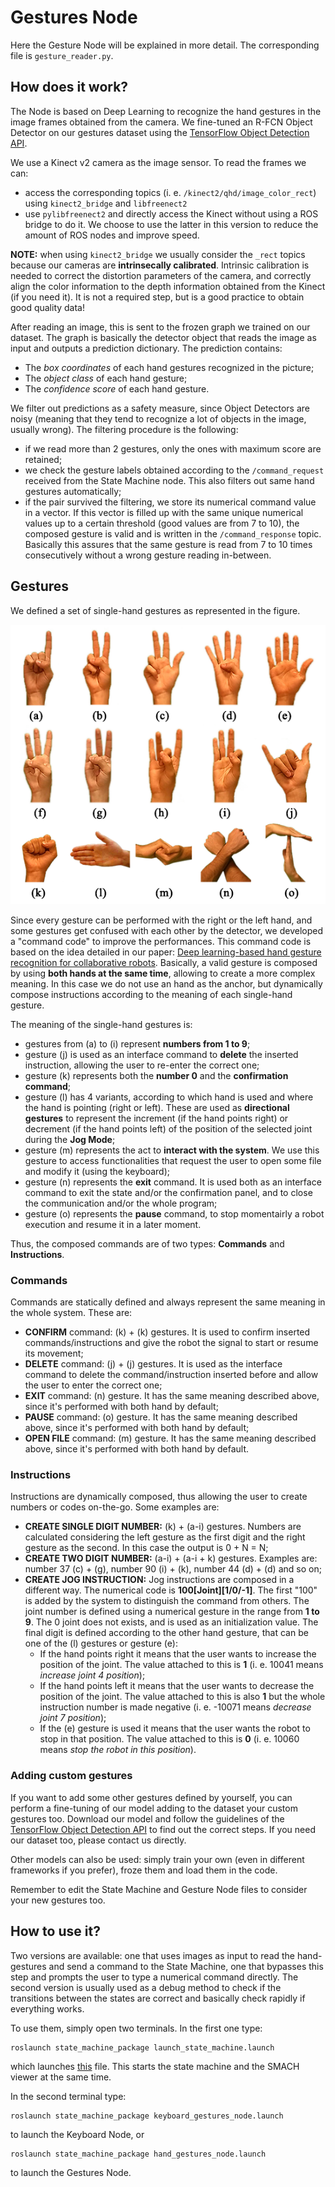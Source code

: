 # Gestures Node
Here the Gesture Node will be explained in more detail.
The corresponding file is `gesture_reader.py`.

## How does it work?
The Node is based on Deep Learning to recognize the hand gestures in the image frames obtained from the camera.
We fine-tuned an R-FCN Object Detector on our gestures dataset using the [TensorFlow Object Detection API](https://github.com/tensorflow/models/tree/master/research/object_detection). 

We use a Kinect v2 camera as the image sensor. To read the frames we can:
- access the corresponding topics (i. e. `/kinect2/qhd/image_color_rect`) using `kinect2_bridge` and `libfreenect2`
- use `pylibfreenect2` and directly access the Kinect without using a ROS bridge to do it.
We choose to use the latter in this version to reduce the amount of ROS nodes and improve speed.

**NOTE:** when using `kinect2_bridge` we usually consider the `_rect` topics because our cameras are **intrinsecally calibrated**.
Intrinsic calibration is needed to correct the distortion parameters of the camera, and correctly align the color information to the depth information obtained from the Kinect (if you need it).
It is not a required step, but is a good practice to obtain good quality data!

After reading an image, this is sent to the frozen graph we trained on our dataset.
The graph is basically the detector object that reads the image as input and outputs a prediction dictionary.
The prediction contains:
- The _box coordinates_ of each hand gestures recognized in the picture;
- The _object class_ of each hand gesture;
- The _confidence score_ of each hand gesture.

We filter out predictions as a safety measure, since Object Detectors are noisy (meaning that they tend to recognize a lot of objects in the image, usually wrong). The filtering procedure is the following:
- if we read more than 2 gestures, only the ones with maximum score are retained;
- we check the gesture labels obtained according to the `/command_request` received from the State Machine node. This also filters out same hand gestures automatically;
- if the pair survived the filtering, we store its numerical command value in a vector. If this vector is filled up with the same unique numerical values up to a certain threshold (good values are from 7 to 10), the composed gesture is valid and is written in the `/command_response` topic. Basically this assures that the same gesture is read from 7 to 10 times consecutively without a wrong gesture reading in-between.

## Gestures
We defined a set of single-hand gestures as represented in the figure.

<p align="center">
  <img src="https://github.com/Krissy93/meta-workstations-project/blob/master/images/hands.png">
</p>

Since every gesture can be performed with the right or the left hand, and some gestures get confused with each other by the detector, we developed a "command code" to improve the performances.
This command code is based on the idea detailed in our paper: [Deep learning-based hand gesture recognition for collaborative robots](https://ieeexplore.ieee.org/abstract/document/8674634).
Basically, a valid gesture is composed by using **both hands at the same time**, allowing to create a more complex meaning.
In this case we do not use an hand as the anchor, but dynamically compose instructions according to the meaning of each single-hand gesture.

The meaning of the single-hand gestures is:
- gestures from (a) to (i) represent **numbers from 1 to 9**;
- gesture (j) is used as an interface command to **delete** the inserted instruction, allowing the user to re-enter the correct one;
- gesture (k) represents both the **number 0** and the **confirmation command**;
- gesture (l) has 4 variants, according to which hand is used and where the hand is pointing (right or left).
These are used as **directional gestures** to represent the increment (if the hand points right) or decrement (if the hand points left) of the position of the selected joint during the **Jog Mode**;
- gesture (m) represents the act to **interact with the system**. We use this gesture to access functionalities that request the user to open some file and modify it (using the keyboard);
- gesture (n) represents the **exit** command. It is used both as an interface command to exit the state and/or the confirmation panel, and to close the communication and/or the whole program;
- gesture (o) represents the **pause** command, to stop momentairly a robot execution and resume it in a later moment.

Thus, the composed commands are of two types: **Commands** and **Instructions**.

### Commands
Commands are statically defined and always represent the same meaning in the whole system.
These are:
- **CONFIRM** command: (k) + (k) gestures. It is used to confirm inserted commands/instructions and give the robot the signal to start or resume its movement;
- **DELETE** command: (j) + (j) gestures. It is used as the interface command to delete the command/instruction inserted before and allow the user to enter the correct one;
- **EXIT** command: (n) gesture. It has the same meaning described above, since it's performed with both hand by default;
- **PAUSE** command: (o) gesture. It has the same meaning described above, since it's performed with both hand by default;
- **OPEN FILE** command: (m) gesture. It has the same meaning described above, since it's performed with both hand by default.

### Instructions
Instructions are dynamically composed, thus allowing the user to create numbers or codes on-the-go. Some examples are:
- **CREATE SINGLE DIGIT NUMBER:** (k) + (a-i) gestures. Numbers are calculated considering the left gesture as the first digit and the right gesture as the second.
In this case the output is 0 + N = N;
- **CREATE TWO DIGIT NUMBER:** (a-i) + (a-i + k) gestures. Examples are: number 37 (c) + (g), number 90 (i) + (k), number 44 (d) + (d) and so on;
- **CREATE JOG INSTRUCTION:** Jog instructions are composed in a different way.
The numerical code is **100[Joint][1/0/-1]**. The first "100" is added by the system to distinguish the command from others.
The joint number is defined using a numerical gesture in the range from **1 to 9**. The 0 joint does not exists, and is used as an initialization value.
The final digit is defined according to the other hand gesture, that can be one of the (l) gestures or gesture (e):
    - If the hand points right it means that the user wants to increase the position of the joint. The value attached to this is **1** (i. e. 10041 means _increase joint 4 position_);
    - If the hand points left it means that the user wants to decrease the position of the joint. The value attached to this is also **1** but the whole instruction number is made negative (i. e. -10071 means _decrease joint 7 position_);
    - If the (e) gesture is used it means that the user wants the robot to stop in that position. The value attached to this is **0** (i. e. 10060 means _stop the robot in this position_).

### Adding custom gestures
If you want to add some other gestures defined by yourself, you can perform a fine-tuning of our model adding to the dataset your custom gestures too.
Download our model and follow the guidelines of the [TensorFlow Object Detection API](https://github.com/tensorflow/models/tree/master/research/object_detection) to find out the correct steps. If you need our dataset too, please contact us directly.

Other models can also be used: simply train your own (even in different frameworks if you prefer), froze them and load them in the code.

Remember to edit the State Machine and Gesture Node files to consider your new gestures too.

## How to use it?
Two versions are available: one that uses images as input to read the hand-gestures and send a command to the State Machine, one that bypasses this step and prompts the user to type a numerical command directly. The second version is usually used as a debug method to check if the transitions between the states are correct and basically check rapidly if everything works.

To use them, simply open two terminals. In the first one type:
```
roslaunch state_machine_package launch_state_machine.launch
```
which launches [this](https://github.com/Krissy93/meta-workstations-project/blob/master/state_machine_package/launch/launch_state_machine.launch) file. This starts the state machine and the SMACH viewer at the same time.

In the second terminal type:
```
roslaunch state_machine_package keyboard_gestures_node.launch
```
to launch the Keyboard Node, or
```
roslaunch state_machine_package hand_gestures_node.launch
```
to launch the Gestures Node.
